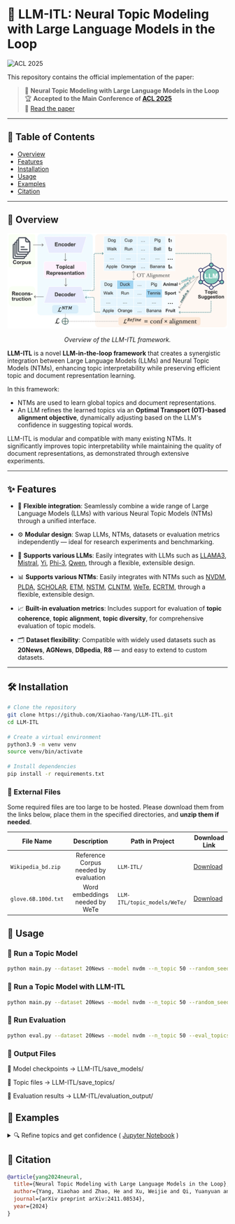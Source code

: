 # 🧠 LLM-ITL: Neural Topic Modeling with Large Language Models in the Loop

![ACL 2025](https://img.shields.io/badge/ACL%202025-Main%20Conference-blueviolet)

This repository contains the official implementation of the paper:

> 📄 **Neural Topic Modeling with Large Language Models in the Loop**  
> 🏆 **Accepted to the Main Conference of [ACL 2025](https://2025.aclweb.org/)**  
> 🔗 [Read the paper](https://arxiv.org/abs/2411.08534) 

---

## 📂 Table of Contents

- [Overview](#-overview)
- [Features](#-features)
- [Installation](#-installation)
- [Usage](#-usage)
- [Examples](#-examples)
- [Citation](#-citation)

---

## 📖 Overview
<p align="center">
  <img src="overview.png" alt="LLM-ITL Framework Diagram" width="600"/>
</p>

<p align="center">
  <em>Overview of the LLM-ITL framework.</em>
</p>

**LLM-ITL** is a novel **LLM-in-the-loop framework** that creates a synergistic integration between Large Language Models (LLMs) and Neural Topic Models (NTMs), enhancing topic interpretability while preserving efficient topic and document representation learning.

In this framework:
- NTMs are used to learn global topics and document representations.
- An LLM refines the learned topics via an **Optimal Transport (OT)-based alignment objective**, dynamically adjusting based on the LLM's confidence in suggesting topical words.

LLM-ITL is modular and compatible with many existing NTMs. It significantly improves topic interpretability while maintaining the quality of document representations, as demonstrated through extensive experiments.

---

## ✨ Features

- 🔄 **Flexible integration**: Seamlessly combine a wide range of Large Language Models (LLMs) with various Neural Topic Models (NTMs) through a unified interface.
- ⚙️ **Modular design**: Swap LLMs, NTMs, datasets or evaluation metrics independently — ideal for research experiments and benchmarking.
- 🧠 **Supports various LLMs**: Easily integrates with LLMs such as [LLAMA3](https://huggingface.co/meta-llama/Meta-Llama-3-8B-Instruct), [Mistral](https://huggingface.co/mistralai/Mistral-7B-Instruct-v0.3), [Yi](https://huggingface.co/01-ai/Yi-1.5-9B-Chat), [Phi-3](https://huggingface.co/microsoft/Phi-3-mini-128k-instruct), [Qwen](https://huggingface.co/Qwen/Qwen1.5-32B-Chat), through a flexible, extensible design.
- 📊 **Supports various NTMs**: Easily integrates with NTMs such as [NVDM](https://arxiv.org/abs/1706.00359), [PLDA](https://arxiv.org/abs/1703.01488), [SCHOLAR](https://arxiv.org/abs/1705.09296), [ETM](https://arxiv.org/abs/1907.04907), [NSTM](https://arxiv.org/abs/2008.13537), [CLNTM](https://arxiv.org/abs/2110.12764), [WeTe](https://arxiv.org/abs/2203.01570), [ECRTM](https://arxiv.org/abs/2306.04217), through a flexible, extensible design.

- 📈 **Built-in evaluation metrics**: Includes support for evaluation of **topic coherence**, **topic alignment**, **topic diversity**, for comprehensive evaluation of topic models.

- 🗂️ **Dataset flexibility**: Compatible with widely used datasets such as **20News**, **AGNews**, **DBpedia**, **R8** — and easy to extend to custom datasets.


---

## 🛠 Installation

```bash
# Clone the repository
git clone https://github.com/Xiaohao-Yang/LLM-ITL.git
cd LLM-ITL

# Create a virtual environment
python3.9 -m venv venv
source venv/bin/activate  

# Install dependencies
pip install -r requirements.txt
```

### 📁 External Files

Some required files are too large to be hosted. Please download them from the links below, place them in the specified directories, and **unzip them if needed**.

| File Name         | Description               | Path in Project         | Download Link |
|-------------------|:----------------------------:|--------------------------|----------------|
| `Wikipedia_bd.zip`       | Reference Corpus needed by evaluation   | `LLM-ITL/`   | [Download](https://hobbitdata.informatik.uni-leipzig.de/homes/mroeder/palmetto/Wikipedia_bd.zip) |
| `glove.6B.100d.txt`     | Word embeddings needed by WeTe       | `LLM-ITL/topic_models/WeTe/`     | [Download](https://drive.google.com/file/d/1pSThF2q2Cl99yaSos1k1Ba62oN7gqgCk/view?usp=sharing) |


## 🚀 Usage
### 🔹 Run a Topic Model
```bash
python main.py --dataset 20News --model nvdm --n_topic 50 --random_seed 1
```
### 🔹 Run a Topic Model with LLM-ITL
```bash
python main.py --dataset 20News --model nvdm --n_topic 50 --random_seed 1 --llm_itl
```
### 🔹 Run Evaluation
```bash
python eval.py --dataset 20News --model nvdm --n_topic 50 --eval_topics
```
### 📁 Output Files

🔸 Model checkpoints → LLM-ITL/save_models/

🔸 Topic files → LLM-ITL/save_topics/

🔸 Evaluation results → LLM-ITL/evaluation_output/


## 📌 Examples
<details>
<summary>🔍 Refine topics and get confidence ( <a href="refine_topics.ipynb">Jupyter Notebook</a> )</summary>
  
```python
# load functions
import torch
from transformers import AutoModelForCausalLM, AutoTokenizer
from generate import generate_one_pass, generate_two_step
```
We support the following LLMs. Please follow the links below to gain access (if necessary) to the corresponding models:

- Llama-3-8B-Instruct -- [model link](https://huggingface.co/meta-llama/Meta-Llama-3-8B-Instruct)
- Llama-3-70B-Instruct -- [model link](https://huggingface.co/meta-llama/Meta-Llama-3-70B-Instruct)
- Mistral-7B-Instruct-v0.3 -- [model link](https://huggingface.co/mistralai/Mistral-7B-Instruct-v0.3)
- Yi-1.5-9B-Chat -- [model link](https://huggingface.co/01-ai/Yi-1.5-9B-Chat)
- Phi-3-mini-128k-instruct -- [model link](https://huggingface.co/microsoft/Phi-3-mini-128k-instruct)
- Qwen1.5-32B-Chat -- [model link](https://huggingface.co/Qwen/Qwen1.5-32B-Chat)


We are not limited to these LLMs. Feel free to play with other models and modify the prompts in the ``create_messages_xx`` functions within ``generate.py``.


```python
# load the LLM

model_name = 'meta-llama/Meta-Llama-3-8B-Instruct'
# model_name = 'mistralai/Mistral-7B-Instruct-v0.3'
# model_name = '01-ai/Yi-1.5-9B-Chat'
# model_name = 'microsoft/Phi-3-mini-128k-instruct'

# Larger models:
# model_name = 'Qwen/Qwen1.5-32B-Chat'
# model_name = 'meta-llama/Meta-Llama-3-70B-Instruct'

# load model and tokenizer
model = AutoModelForCausalLM.from_pretrained(model_name,
                                             trust_remote_code=True,
                                             torch_dtype=torch.float16
                                             ).cuda()
tokenizer = AutoTokenizer.from_pretrained(model_name)
tokenizer.padding_side = "left"
tokenizer.pad_token = tokenizer.eos_token
```

```python
# example topics
topic1 = ['book', 'university', 'bank', 'science', 'vote', 'gordon', 'surrender', 'intellect', 'skepticism', 'shameful']
topic2 = ['game', 'team', 'hockey', 'player', 'season', 'year', 'league', 'nhl', 'playoff', 'fan']
topic3 = ['written', 'performance', 'creation', 'picture', 'chosen', 'clarify', 'second', 'appreciated', 'position', 'card']
topics = [topic1, topic2, topic3]
```


```python
# some configurations
voc = None                        # A list of words. 
                                  # The refined words will be filtered to retain only those that are present in the vocabulary.

inference_bs = 5                  # Batch size: the number of topics sent to the LLM for refinement at once.
                                  # Increase or reduce this number depending on your GPU memory.


instruction_type = 'refine_labelTokenProbs'    

# Different ways to get confidence socre, we support the following options:
# 'refine_labelTokenProbs'    -- Label token probaility
# 'refine_wordIntrusion'      -- Word intrusion confidence
# 'refine_askConf'            -- Ask for confidence
# 'refine_seqLike'            -- Length normalized sequence likelihood
# 'refine_twoStep_Score'      -- Self-reflective confidence score
# 'refine_twoStep_Boolean'    -- p(True)

# For more details about these confidence scores, please refer to our Paper.

```


```python
# generate topics
if instruction_type in ['refine_labelTokenProbs', 'refine_wordIntrusion', 'refine_askConf', 'refine_seqLike']:
    topic_probs, word_prob = generate_one_pass(model,
                                               tokenizer,
                                               topics,
                                               voc=voc,
                                               batch_size = inference_bs,
                                               instruction_type=instruction_type)

elif instruction_type in ['refine_twoStep_Score', 'refine_twoStep_Boolean']:
    topic_probs, word_prob = generate_two_step(model,
                                                   tokenizer,
                                                   topics,
                                                   voc=voc,
                                                   batch_size=inference_bs,
                                                   instruction_type=instruction_type)
```

  
```python
print('Topic label and confidence:')
for i in range(len(topic_probs)):
    print('Topic %s: ' % i, topic_probs[i])

print()
print('Topic words and probabilities:')
for i in range(len(word_prob)):
    print('Topic %s: ' % i, word_prob[i])
```

    Topic label and confidence:
    Topic 0:  {'Higher Learning': 0.17292044166298481}
    Topic 1:  {'Ice Sport': 0.39517293597115355}
    Topic 2:  {'Artistic Expression': 0.056777404880380314}
    
    Topic words and probabilities:
    Topic 0:  {'university': 0.1, 'degrees': 0.1, 'curriculum': 0.1, 'book': 0.1, 'research': 0.1, 'skepticism': 0.1, 'education': 0.1, 'intellect': 0.1, 'knowledge': 0.1, 'science': 0.1}
    Topic 1:  {'nhl': 0.1, 'league': 0.1, 'season': 0.1, 'hockey': 0.1, 'match': 0.1, 'player': 0.1, 'rival': 0.1, 'playoff': 0.1, 'game': 0.1, 'team': 0.1}
    Topic 2:  {'creative': 0.1, 'written': 0.1, 'picture': 0.1, 'appreciated': 0.1, 'artist': 0.1, 'imagination': 0.1, 'clarify': 0.1, 'creation': 0.1, 'chosen': 0.1, 'performance': 0.1}


</details>

## 🧾 Citation

```bibtex
@article{yang2024neural,
  title={Neural Topic Modeling with Large Language Models in the Loop},
  author={Yang, Xiaohao and Zhao, He and Xu, Weijie and Qi, Yuanyuan and Lu, Jueqing and Phung, Dinh and Du, Lan},
  journal={arXiv preprint arXiv:2411.08534},
  year={2024}
}
```


